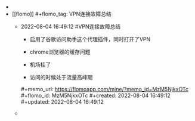 -
- [[flomo]]
  #+flomo_tag: VPN连接故障总结
	- 2022-08-04 16:49:12
	   #VPN连接故障总结
	  
	  * 启用了谷歌访问助手这个代理插件，同时打开了VPN
	  
	  * chrome浏览器的缓存问题
	  
	  * 机场挂了
	  
	  * 访问的时候处于流量高峰期
	  
	  
	  #+memo_url: https://flomoapp.com/mine/?memo_id=MzM5NjkxOTc
	  #+flomo_id: MzM5NjkxOTc
	  #+created: 2022-08-04 16:49:12
	  #+updated: 2022-08-04 16:49:12
	-